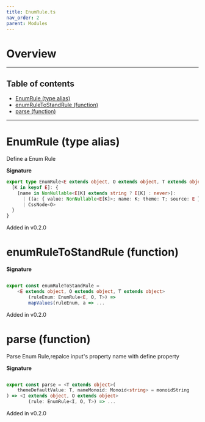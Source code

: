 ```yaml
---
title: EnumRule.ts
nav_order: 2
parent: Modules
---
```


# Overview

---

<h2 class="text-delta">Table of contents</h2>

- [EnumRule (type alias)](#enumrule-type-alias)
- [enumRuleToStandRule (function)](#enumruletostandrule-function)
- [parse (function)](#parse-function)

---

# EnumRule (type alias)

Define a Enum Rule

**Signature**

```ts
export type EnumRule<E extends object, O extends object, T extends object> = {
  [K in keyof E]: {
    [name in NonNullable<E[K] extends string ? E[K] : never>]:
      | ((a: { value: NonNullable<E[K]>; name: K; theme: T; source: E }) => CssNode<O>)
      | CssNode<O>
  }
}
```

Added in v0.2.0

# enumRuleToStandRule (function)

**Signature**

```ts

export const enumRuleToStandRule =
    <E extends object, O extends object, T extends object>
        (ruleEnum: EnumRule<E, O, T>) =>
        mapValues(ruleEnum, a => ...

```

Added in v0.2.0

# parse (function)

Parse Enum Rule,repalce input's property name with define property

**Signature**

```ts

export const parse = <T extends object>(
    themeDefaultValue: T, nameMonoid: Monoid<string> = monoidString
) => <I extends object, O extends object>
        (rule: EnumRule<I, O, T>) => ...

```

Added in v0.2.0
